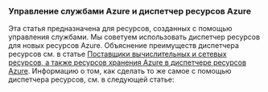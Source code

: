 ### Управление службами Azure и диспетчер ресурсов Azure
 
Эта статья предназначена для ресурсов, созданных с помощью управления службами. Мы советуем использовать диспетчер ресурсов для новых ресурсов Azure. Объяснение преимуществ диспетчера ресурсов см. в статье [Поставщики вычислительных и сетевых ресурсов, а также ресурсов хранения Azure в диспетчере ресурсов Azure](../articles/virtual-machines/virtual-machines-azurerm-versus-azuresm.md). Информацию о том, как сделать то же самое с помощью диспетчера ресурсов, см. в следующей статье:

<!---HONumber=July15_HO2-->